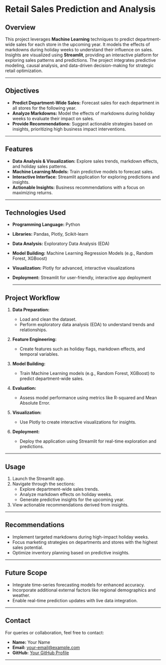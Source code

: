 # Retail Sales Prediction and Analysis

## Overview
This project leverages **Machine Learning** techniques to predict department-wide sales for each store in the upcoming year. It models the effects of markdowns during holiday weeks to understand their influence on sales. Insights are visualized using **Streamlit**, providing an interactive platform for exploring sales patterns and predictions. The project integrates predictive modeling, causal analysis, and data-driven decision-making for strategic retail optimization.

---

## Objectives
- **Predict Department-Wide Sales:** Forecast sales for each department in all stores for the following year.
- **Analyze Markdowns:** Model the effects of markdowns during holiday weeks to evaluate their impact on sales.
- **Provide Recommendations:** Suggest actionable strategies based on insights, prioritizing high business impact interventions.

---

## Features
- **Data Analysis & Visualization:** Explore sales trends, markdown effects, and holiday sales patterns.
- **Machine Learning Models:** Train predictive models to forecast sales.
- **Interactive Interface:** Streamlit application for exploring predictions and insights.
- **Actionable Insights:** Business recommendations with a focus on maximizing returns.

---

## Technologies Used
- **Programming Language:** Python
- **Libraries:** Pandas, Plotly, Scikit-learn
- **Data Analysis:** Exploratory Data Analysis (EDA)
- **Model Building:** Machine Learning Regression Models (e.g., Random Forest, XGBoost)
- **Visualization:** Plotly for advanced, interactive visualizations
- **Deployment:** Streamlit for user-friendly, interactive app deployment

  ---

## Project Workflow
1. **Data Preparation:**
   - Load and clean the dataset.
   - Perform exploratory data analysis (EDA) to understand trends and relationships.

2. **Feature Engineering:**
   - Create features such as holiday flags, markdown effects, and temporal variables.

3. **Model Building:**
   - Train Machine Learning models (e.g., Random Forest, XGBoost) to predict department-wide sales.

4. **Evaluation:**
   - Assess model performance using metrics like R-squared and Mean Absolute Error.

5. **Visualization:**
   - Use Plotly to create interactive visualizations for insights.

6. **Deployment:**
   - Deploy the application using Streamlit for real-time exploration and predictions.


---

## Usage
1. Launch the Streamlit app.
2. Navigate through the sections:
   - Explore department-wide sales trends.
   - Analyze markdown effects on holiday weeks.
   - Generate predictive insights for the upcoming year.
3. View actionable recommendations derived from insights.


---

## Recommendations
- Implement targeted markdowns during high-impact holiday weeks.
- Focus marketing strategies on departments and stores with the highest sales potential.
- Optimize inventory planning based on predictive insights.

---

## Future Scope
- Integrate time-series forecasting models for enhanced accuracy.
- Incorporate additional external factors like regional demographics and weather.
- Enable real-time prediction updates with live data integration.

---

## Contact
For queries or collaboration, feel free to contact:
- **Name:** Your Name
- **Email:** your-email@example.com
- **GitHub:** [Your GitHub Profile](https://github.com/your-username)

---

